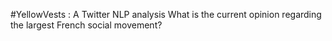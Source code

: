 #YellowVests : A Twitter NLP analysis
What is the current opinion regarding the largest French social movement?
